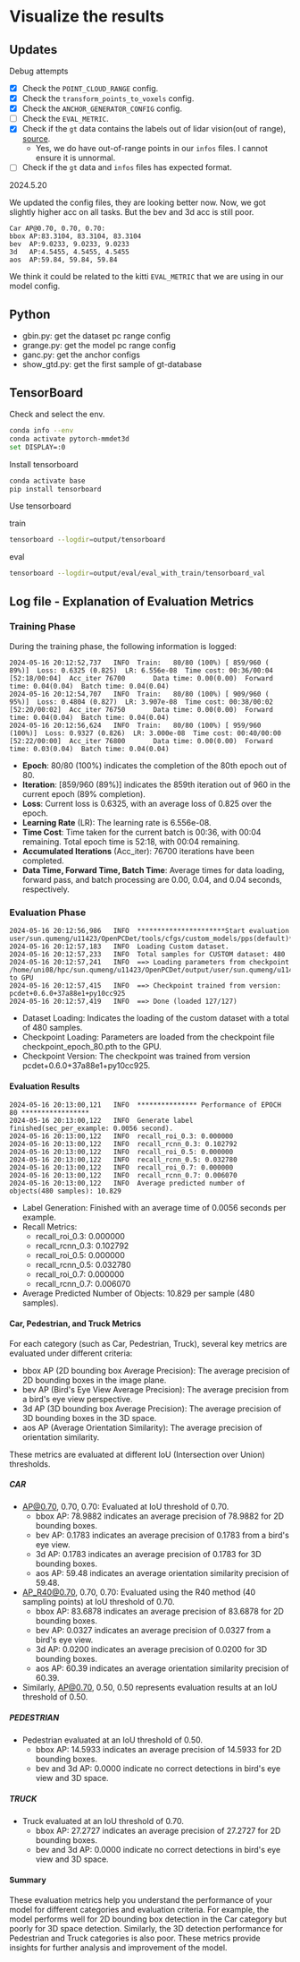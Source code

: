 
# Visualize the results

## Updates

Debug attempts

- [x] Check the `POINT_CLOUD_RANGE` config.
- [x] Check the `transform_points_to_voxels` config.
- [x] Check the `ANCHOR_GENERATOR_CONFIG` config.
- [ ] Check the `EVAL_METRIC`.
- [x] Check if the `gt` data contains the labels out of lidar vision(out of range), [source](https://github.com/open-mmlab/OpenPCDet/issues/805).
  - Yes, we do have out-of-range points in our `infos` files. I cannot ensure it is unnormal.
- [ ] Check if the `gt` data and `infos` files has expected format.

2024.5.20

We updated the config files, they are looking better now. Now, we got slightly higher acc on all tasks. But the bev and 3d acc is still poor.

```log
Car AP@0.70, 0.70, 0.70:
bbox AP:83.3104, 83.3104, 83.3104
bev  AP:9.0233, 9.0233, 9.0233
3d   AP:4.5455, 4.5455, 4.5455
aos  AP:59.84, 59.84, 59.84
```

We think it could be related to the kitti `EVAL_METRIC` that we are using in our model config.

## Python

- gbin.py: get the dataset pc range config
- grange.py: get the model pc range config
- ganc.py: get the anchor configs
- show_gtd.py: get the first sample of gt-database

## TensorBoard

Check and select the env.

```bash
conda info --env
conda activate pytorch-mmdet3d
set DISPLAY=:0 
```

Install tensorboard

```bash
conda activate base
pip install tensorboard
```

Use tensorboard

train

```bash
tensorboard --logdir=output/tensorboard
```

eval

```bash
tensorboard --logdir=output/eval/eval_with_train/tensorboard_val
```

## Log file - Explanation of Evaluation Metrics

### Training Phase

During the training phase, the following information is logged:

```log
2024-05-16 20:12:52,737   INFO  Train:   80/80 (100%) [ 859/960 ( 89%)]  Loss: 0.6325 (0.825)  LR: 6.556e-08  Time cost: 00:36/00:04 [52:18/00:04]  Acc_iter 76700       Data time: 0.00(0.00)  Forward time: 0.04(0.04)  Batch time: 0.04(0.04)
2024-05-16 20:12:54,707   INFO  Train:   80/80 (100%) [ 909/960 ( 95%)]  Loss: 0.4804 (0.827)  LR: 3.907e-08  Time cost: 00:38/00:02 [52:20/00:02]  Acc_iter 76750       Data time: 0.00(0.00)  Forward time: 0.04(0.04)  Batch time: 0.04(0.04)
2024-05-16 20:12:56,624   INFO  Train:   80/80 (100%) [ 959/960 (100%)]  Loss: 0.9327 (0.826)  LR: 3.000e-08  Time cost: 00:40/00:00 [52:22/00:00]  Acc_iter 76800       Data time: 0.00(0.00)  Forward time: 0.03(0.04)  Batch time: 0.04(0.04)
```

- **Epoch**: 80/80 (100%) indicates the completion of the 80th epoch out of 80.
- **Iteration**: [859/960 (89%)] indicates the 859th iteration out of 960 in the current epoch (89% completion).
- **Loss**: Current loss is 0.6325, with an average loss of 0.825 over the epoch.
- **Learning Rate** (LR): The learning rate is 6.556e-08.
- **Time Cost**: Time taken for the current batch is 00:36, with 00:04 remaining. Total epoch time is 52:18, with 00:04 remaining.
- **Accumulated Iterations** (Acc_iter): 76700 iterations have been completed.
- **Data Time, Forward Time, Batch Time**: Average times for data loading, forward pass, and batch processing are 0.00, 0.04, and 0.04 seconds, respectively.

### Evaluation Phase

```log
2024-05-16 20:12:56,986   INFO  **********************Start evaluation user/sun.qumeng/u11423/OpenPCDet/tools/cfgs/custom_models/pps(default)**********************
2024-05-16 20:12:57,183   INFO  Loading Custom dataset.
2024-05-16 20:12:57,233   INFO  Total samples for CUSTOM dataset: 480
2024-05-16 20:12:57,241   INFO  ==> Loading parameters from checkpoint /home/uni08/hpc/sun.qumeng/u11423/OpenPCDet/output/user/sun.qumeng/u11423/OpenPCDet/tools/cfgs/custom_models/pps/default/ckpt/checkpoint_epoch_80.pth to GPU
2024-05-16 20:12:57,415   INFO  ==> Checkpoint trained from version: pcdet+0.6.0+37a88e1+py10cc925
2024-05-16 20:12:57,419   INFO  ==> Done (loaded 127/127)
```

- Dataset Loading: Indicates the loading of the custom dataset with a total of 480 samples.
- Checkpoint Loading: Parameters are loaded from the checkpoint file checkpoint_epoch_80.pth to the GPU.
- Checkpoint Version: The checkpoint was trained from version pcdet+0.6.0+37a88e1+py10cc925.

#### Evaluation Results

```log
2024-05-16 20:13:00,121   INFO  *************** Performance of EPOCH 80 *****************
2024-05-16 20:13:00,122   INFO  Generate label finished(sec_per_example: 0.0056 second).
2024-05-16 20:13:00,122   INFO  recall_roi_0.3: 0.000000
2024-05-16 20:13:00,122   INFO  recall_rcnn_0.3: 0.102792
2024-05-16 20:13:00,122   INFO  recall_roi_0.5: 0.000000
2024-05-16 20:13:00,122   INFO  recall_rcnn_0.5: 0.032780
2024-05-16 20:13:00,122   INFO  recall_roi_0.7: 0.000000
2024-05-16 20:13:00,122   INFO  recall_rcnn_0.7: 0.006070
2024-05-16 20:13:00,122   INFO  Average predicted number of objects(480 samples): 10.829
```

- Label Generation: Finished with an average time of 0.0056 seconds per example.
- Recall Metrics:
  - recall_roi_0.3: 0.000000
  - recall_rcnn_0.3: 0.102792
  - recall_roi_0.5: 0.000000
  - recall_rcnn_0.5: 0.032780
  - recall_roi_0.7: 0.000000
  - recall_rcnn_0.7: 0.006070
- Average Predicted Number of Objects: 10.829 per sample (480 samples).

#### Car, Pedestrian, and Truck Metrics

For each category (such as Car, Pedestrian, Truck), several key metrics are evaluated under different criteria:

- bbox AP (2D bounding box Average Precision): The average precision of 2D bounding boxes in the image plane.
- bev AP (Bird's Eye View Average Precision): The average precision from a bird's eye view perspective.
- 3d AP (3D bounding box Average Precision): The average precision of 3D bounding boxes in the 3D space.
- aos AP (Average Orientation Similarity): The average precision of orientation similarity.

These metrics are evaluated at different IoU (Intersection over Union) thresholds.

##### CAR

- AP@0.70, 0.70, 0.70: Evaluated at IoU threshold of 0.70.
  - bbox AP: 78.9882 indicates an average precision of 78.9882 for 2D bounding boxes.
  - bev AP: 0.1783 indicates an average precision of 0.1783 from a bird's eye view.
  - 3d AP: 0.1783 indicates an average precision of 0.1783 for 3D bounding boxes.
  - aos AP: 59.48 indicates an average orientation similarity precision of 59.48.
- AP_R40@0.70, 0.70, 0.70: Evaluated using the R40 method (40 sampling points) at IoU threshold of 0.70.
  - bbox AP: 83.6878 indicates an average precision of 83.6878 for 2D bounding boxes.
  - bev AP: 0.0327 indicates an average precision of 0.0327 from a bird's eye view.
  - 3d AP: 0.0200 indicates an average precision of 0.0200 for 3D bounding boxes.
  - aos AP: 60.39 indicates an average orientation similarity precision of 60.39.
- Similarly, AP@0.70, 0.50, 0.50 represents evaluation results at an IoU threshold of 0.50.

##### PEDESTRIAN

- Pedestrian evaluated at an IoU threshold of 0.50.
  - bbox AP: 14.5933 indicates an average precision of 14.5933 for 2D bounding boxes.
  - bev and 3d AP: 0.0000 indicate no correct detections in bird's eye view and 3D space.

##### TRUCK

- Truck evaluated at an IoU threshold of 0.70.
  - bbox AP: 27.2727 indicates an average precision of 27.2727 for 2D bounding boxes.
  - bev and 3d AP: 0.0000 indicate no correct detections in bird's eye view and 3D space.

#### Summary

These evaluation metrics help you understand the performance of your model for different categories and evaluation criteria. For example, the model performs well for 2D bounding box detection in the Car category but poorly for 3D space detection. Similarly, the 3D detection performance for Pedestrian and Truck categories is also poor. These metrics provide insights for further analysis and improvement of the model.